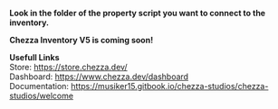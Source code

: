 **Look in the folder of the property script you want to connect to the inventory.**

**Chezza Inventory V5 is coming soon!**

**Usefull Links**\
Store: <https://store.chezza.dev/>\
Dashboard: <https://www.chezza.dev/dashboard>\
Documentation: <https://musiker15.gitbook.io/chezza-studios/chezza-studios/welcome>